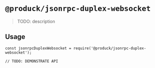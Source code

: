 # `@produck/jsonrpc-duplex-websocket`

> TODO: description

## Usage

```
const jsonrpcDuplexWebsocket = require('@produck/jsonrpc-duplex-websocket');

// TODO: DEMONSTRATE API
```
